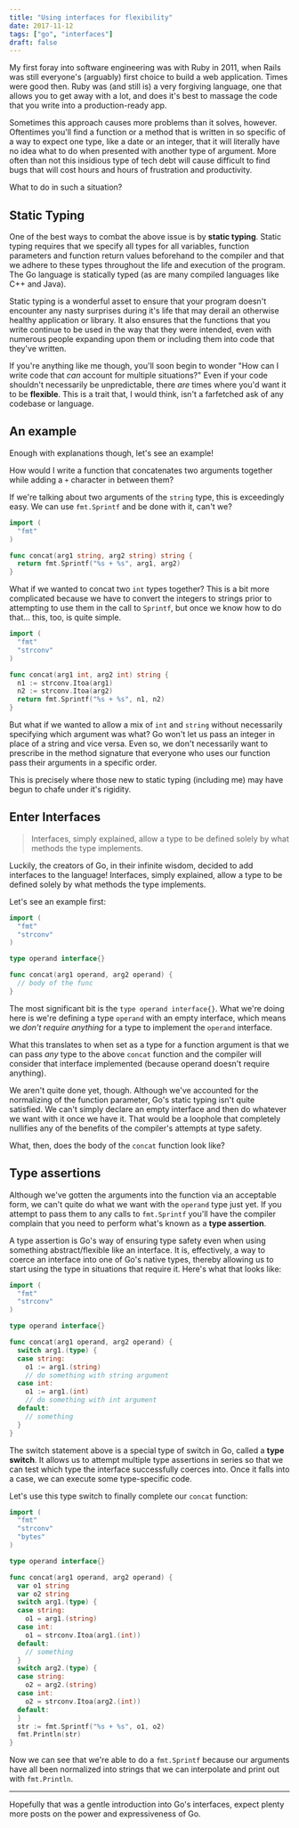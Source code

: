 ```yaml
---
title: "Using interfaces for flexibility"
date: 2017-11-12
tags: ["go", "interfaces"]
draft: false
---
```


My first foray into software engineering was with Ruby in 2011, when Rails was
still everyone's (arguably) first choice to build a web application. Times were
good then. Ruby was (and still is) a very forgiving language, one that allows
you to get away with a lot, and does it's best to massage the code that you
write into a production-ready app.

Sometimes this approach causes more problems than it solves, however. Oftentimes
you'll find a function or a method that is written in so specific of a way to
expect one type, like a date or an integer, that it will literally have no idea
what to do when presented with another type of argument. More often than not
this insidious type of tech debt will cause difficult to find bugs that will
cost hours and hours of frustration and productivity.

What to do in such a situation?

## Static Typing

One of the best ways to combat the above issue is by __static typing__. Static
typing requires that we specify all types for all variables, function parameters
and function return values beforehand to the compiler and that we adhere to
these types throughout the life and execution of the program. The Go language is
statically typed (as are many compiled languages like C++ and Java).

Static typing is a wonderful asset to ensure that your program doesn't encounter
any nasty surprises during it's life that may derail an otherwise healthy
application or library. It also ensures that the functions that you write
continue to be used in the way that they were intended, even with numerous
people expanding upon them or including them into code that they've
written.

If you're anything like me though, you'll soon begin to wonder "How can I write
code that *can* account for multiple situations?" Even if your code shouldn't
necessarily be unpredictable, there *are* times where you'd want it to be
__flexible__. This is a trait that, I would think, isn't a farfetched ask of any
codebase or language.

## An example

Enough with explanations though, let's see an example!

How would I write a function that concatenates two arguments together while
adding a `+` character in between them?

If we're talking about two arguments of the `string` type, this is exceedingly
easy. We can use `fmt.Sprintf` and be done with it, can't we?

```go
import (
  "fmt"
)

func concat(arg1 string, arg2 string) string {
  return fmt.Sprintf("%s + %s", arg1, arg2)
}
```

What if we wanted to concat two `int` types together? This is a bit more
complicated because we have to convert the integers to strings prior to
attempting to use them in the call to `Sprintf`, but once we know how to do
that... this, too, is quite simple.

```go
import (
  "fmt"
  "strconv"
)

func concat(arg1 int, arg2 int) string {
  n1 := strconv.Itoa(arg1)
  n2 := strconv.Itoa(arg2)
  return fmt.Sprintf("%s + %s", n1, n2)
}
```

But what if we wanted to allow a mix of `int` and `string` without necessarily
specifying which argument was what? Go won't let us pass an integer in place
of a string and vice versa. Even so, we don't necessarily want to prescribe
in the method signature that everyone who uses our function pass their
arguments in a specific order.

This is precisely where those new to static typing (including me) may have begun
to chafe under it's rigidity.

## Enter Interfaces

> Interfaces, simply explained, allow a type to be defined solely by what
methods the type implements.

Luckily, the creators of Go, in their infinite wisdom, decided to add interfaces
to the language! Interfaces, simply explained, allow a type to be defined solely
by what methods the type implements.

Let's see an example first:

```go
import (
  "fmt"
  "strconv"
)

type operand interface{}

func concat(arg1 operand, arg2 operand) {
  // body of the func
}
```

The most significant bit is the `type operand interface{}`. What we're doing
here is we're defining a type `operand` with an empty interface, which means we
*don't require anything* for a type to implement the `operand` interface.

What this translates to when set as a type for a function argument is that we
can pass *any* type to the above `concat` function and the compiler will
consider that interface implemented (because operand doesn't require anything).

We aren't quite done yet, though. Although we've accounted for the normalizing
of the function parameter, Go's static typing isn't quite satisfied. We can't
simply declare an empty interface and then do whatever we want with it once
we have it. That would be a loophole that completely nullifies any of the
benefits of the compiler's attempts at type safety.

What, then, does the body of the `concat` function look like?

## Type assertions

Although we've gotten the arguments into the function via an acceptable form,
we can't quite do what we want with the `operand` type just yet. If you attempt
to pass them to any calls to `fmt.Sprintf` you'll have the compiler complain
that you need to perform what's known as a __type assertion__.

A type assertion is Go's way of ensuring type safety even when using something
abstract/flexible like an interface. It is, effectively, a way to coerce an
interface into one of Go's native types, thereby allowing us to start using
the type in situations that require it. Here's what that looks like:

```go
import (
  "fmt"
  "strconv"
)

type operand interface{}

func concat(arg1 operand, arg2 operand) {
  switch arg1.(type) {
  case string:
    o1 := arg1.(string)
    // do something with string argument
  case int:
    o1 := arg1.(int)
    // do something with int argument
  default:
    // something
  }
}
```

The switch statement above is a special type of switch in Go, called a __type
switch__. It allows us to attempt multiple type assertions in series so that
we can test which type the interface successfully coerces into. Once it falls
into a case, we can execute some type-specific code.

Let's use this type switch to finally complete our `concat` function:

```go
import (
  "fmt"
  "strconv"
  "bytes"
)

type operand interface{}

func concat(arg1 operand, arg2 operand) {
  var o1 string
  var o2 string
  switch arg1.(type) {
  case string:
    o1 = arg1.(string)
  case int:  
    o1 = strconv.Itoa(arg1.(int))
  default:
    // something
  }
  switch arg2.(type) {
  case string:
    o2 = arg2.(string)
  case int:
    o2 = strconv.Itoa(arg2.(int))
  default:
  }
  str := fmt.Sprintf("%s + %s", o1, o2)
  fmt.Println(str)
}
```

Now we can see that we're able to do a `fmt.Sprintf` because our arguments have
all been normalized into strings that we can interpolate and print out with
`fmt.Println`.

---

Hopefully that was a gentle introduction into Go's interfaces, expect plenty
more posts on the power and expressiveness of Go.
